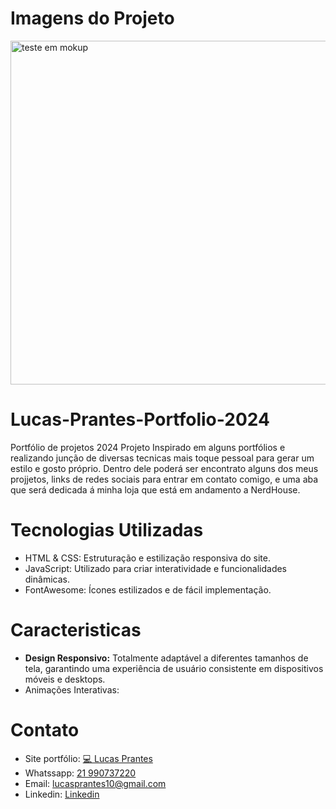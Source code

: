 # Imagens do Projeto

<img src="https://i.imgur.com/CPx269P.png" alt="teste em mokup " width="1300" height="550">

# Lucas-Prantes-Portfolio-2024
Portfólio de projetos 2024
Projeto Inspirado em alguns portfólios e realizando junção de diversas tecnicas mais toque pessoal para gerar um estilo e gosto próprio. Dentro dele poderá ser encontrato alguns dos meus projjetos, links de redes sociais para entrar em contato comigo, e uma aba que será dedicada á minha loja que está em andamento a NerdHouse.

# Tecnologias Utilizadas
<ul>
<li>HTML & CSS: Estruturação e estilização responsiva do site.</li>
<li>JavaScript: Utilizado para criar interatividade e funcionalidades dinâmicas.</li>
<li>FontAwesome: Ícones estilizados e de fácil implementação.</li>
</ul>

# Caracteristicas
<ul>
<b><li>Design Responsivo:</b> Totalmente adaptável a diferentes tamanhos de tela, garantindo uma experiência de usuário consistente em dispositivos móveis e desktops.</li>
<li>Animações Interativas:</li>
</ul>

# Contato
<ul>
<li>Site portfólio: <a href="https://prantes.github.io/Lucas-Prantes-Portfolio-2024/" target="_blank" style="a: none" > 💻 Lucas Prantes</a> </li>
<li> Whatssapp: <a href="https://prantes.github.io/Lucas-Prantes-Portfolio-2024/" target="_blank" style="a: none" >21 990737220</a>
</li>
 <li>Email: <a href="lucasprantes10@gmail.com" target="_blank" style="a: none" >lucasprantes10@gmail.com</a></li>
<li> Linkedin: <a href="https://www.linkedin.com/in/lucas-prantes/" target="_blank" style="a: none" >Linkedin</a></li>
</ul>
